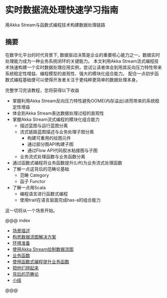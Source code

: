 # 实时数据流处理快速学习指南

用Akka Stream与函数式编程技术构建数据处理链路

## 摘要

在数字化平台的时代背景下, 数据驱动决策是企业的重要核心能力之一。数据实时处理能力成为一种业务系统闭环的关键能力。
本文利用Akka Stream流式编程技术快速构建一个实时数据处理应用实例，尝试让读者体会到用其反向压力特性带来系统稳定性增益、编程模型的直观性、强大的模块化组合能力。
配合一点初步函数式编程基础便可以使得开发者关注于更纯粹更简单的数据处理本身。

完整学习完该教程，您将获得以下收益

* 掌握利用Akka Stream反向压力特性避免OOME(内存溢出)进而带来的系统稳定性增益
* 体会到Akka Stream表达数据处理过程的直观性
* 掌握Akka Stream流式编程的模块化组合能力
   * 描述蓝图与运行蓝图分离
   * 流式链路蓝图描述与业务处理子图分离
     * 构建可重用的绘图元件
     * 通过部分图API构建子图
     * 通过Flow API代码胶水粘接图与子图
   * 业务流式处理函数与业务函数分离
* 通过函数式编程将业务函数提升(Lift)为业务流式处理函数
* 了解一点这背后的范畴论基础
   * 范畴 Category
   * 函子 Functor
* 了解一点用Scala
   * 编程语言进行函数式编程
   * 使用trait在语言层面完成has-a的组合能力

这一切将从一个场景开始。


@@@ index

* [场景描述](story/index.md)
* [构思数据流图解决方案](solution/index.md)
* [环境准备](env/index.md)
* [使用Akka Stream绘制数据流图](akka-stream/index.md)
* [业务函数](scala/index.md)
* [使用函数式编程提升业务函数](functional-programming/index.md)
* [把他们拼起来](combine/index.md)
* [背后的范畴论](category-theory/index.md)
* [小结](summary/index.md)

@@@